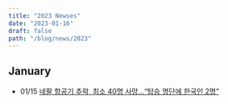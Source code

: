 ```yaml
---
title: "2023 Newses"
date: "2023-01-16"
draft: false
path: "/blog/news/2023"
---
```


## January

* 01/15 [네팔 항공기 추락, 최소 40명 사망…“탑승 명단에 한국인 2명”
](http://www.chosun.com//international/international_general/2023/01/15/RGAOLQ3PXRER3A423LIUUIIGAM/)